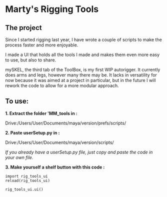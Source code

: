 # Marty's Rigging Tools
## The project
Since I started rigging last year, I have wrote a couple of scripts to make the process faster and more enjoyable.

I made a UI that holds all the tools I made and makes them even more easy to use, but also to share.

mySKEL, the third tab of the ToolBox, is my first WIP autorigger. It currently does arms and legs, however many there may be.
It lacks in versatility for now because it was aimed at a project in particular, but in the future I will rework the code to allow for a more modular approach.  


## To use:

**1. Extract the folder 'MM_tools in :**

Drive:/Users/User/Documents/maya/version/prefs/scripts/

**2. Paste userSetup.py in :**

Drive:/Users/User/Documents/maya/version/scripts/
 
*If you already have a userSetup.py file, just copy and paste the code in your own file.*

 
**3. Make yourself a shelf button with this code :**

```
import rig_tools_ui
reload(rig_tools_ui)

rig_tools_ui.ui()
```
